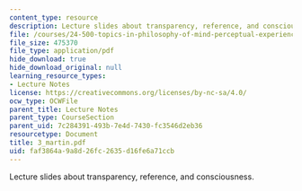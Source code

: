 ```yaml
---
content_type: resource
description: Lecture slides about transparency, reference, and consciousness.
file: /courses/24-500-topics-in-philosophy-of-mind-perceptual-experience-spring-2007/faf3864a9a8d26fc2635d16fe6a71ccb_3_martin.pdf
file_size: 475370
file_type: application/pdf
hide_download: true
hide_download_original: null
learning_resource_types:
- Lecture Notes
license: https://creativecommons.org/licenses/by-nc-sa/4.0/
ocw_type: OCWFile
parent_title: Lecture Notes
parent_type: CourseSection
parent_uid: 7c284391-493b-7e4d-7430-fc3546d2eb36
resourcetype: Document
title: 3_martin.pdf
uid: faf3864a-9a8d-26fc-2635-d16fe6a71ccb
---
```

Lecture slides about transparency, reference, and consciousness.